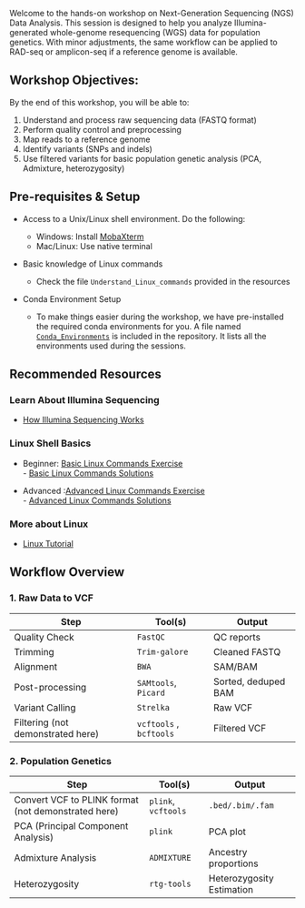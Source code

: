 Welcome to the hands-on workshop on Next-Generation Sequencing (NGS) Data Analysis. This session is designed to help you analyze Illumina-generated whole-genome resequencing (WGS) data for population genetics.
With minor adjustments, the same workflow can be applied to RAD-seq or amplicon-seq if a reference genome is available.

## Workshop Objectives: 

By the end of this workshop, you will be able to:

1. Understand and process raw sequencing data (FASTQ format)
2. Perform quality control and preprocessing
3. Map reads to a reference genome
4. Identify variants (SNPs and indels)
5. Use filtered variants for basic population genetic analysis (PCA, Admixture, heterozygosity)


## Pre-requisites & Setup

- Access to a Unix/Linux shell environment. Do the following:
  - Windows: Install [MobaXterm](https://mobaxterm.mobatek.net)  
  - Mac/Linux: Use native terminal  

- Basic knowledge of Linux commands  
  - Check the file `Understand_Linux_commands` provided in the resources  

- Conda Environment Setup  
  - To make things easier during the workshop, we have pre-installed the required conda environments for you. A file named [`Conda_Environments`](https://github.com/PoODL-CES/GIAS2025_NCBS/blob/main/Conda_Environments) is included in the repository. It lists all the environments used during the sessions.

## Recommended Resources

###  Learn About Illumina Sequencing

- [How Illumina Sequencing Works](https://www.youtube.com/watch?v=fCd6B5HRaZ8&t=238s)

###  Linux Shell Basics

- Beginner: [Basic Linux Commands Exercise](https://github.com/PoODL-CES/Genomics_learning_workshop/blob/main/Linux_basics.sh) \
            - [Basic Linux Commands Solutions](https://github.com/PoODL-CES/Genomics_learning_workshop/blob/main/Linux_basics_solutions.sh)

- Advanced :[Advanced Linux Commands Exercise](https://github.com/PoODL-CES/Genomics_learning_workshop/blob/main/Linux_advanced.sh) \
            - [Advanced Linux Commands Solutions](https://github.com/PoODL-CES/Genomics_learning_workshop/blob/main/Linux_advanced_solutions.sh)


### More about Linux

- [Linux Tutorial](https://ryanstutorials.net/linuxtutorial/navigation.php)


## Workflow Overview

### 1. Raw Data to VCF

| Step | Tool(s) | Output |
|------|---------|--------|
| Quality Check | `FastQC` | QC reports |
| Trimming | `Trim-galore` | Cleaned FASTQ |
| Alignment | `BWA`| SAM/BAM |
| Post-processing | `SAMtools`, `Picard` | Sorted, deduped BAM |
| Variant Calling |  `Strelka` | Raw VCF |
| Filtering (not demonstrated here) |  `vcftools` , `bcftools`| Filtered VCF |


### 2. Population Genetics

| Step | Tool(s) | Output |
|------|---------|--------|
| Convert VCF to PLINK format (not demonstrated here) | `plink`, `vcftools` | `.bed/.bim/.fam` |
| PCA (Principal Component Analysis) | `plink` | PCA plot |
| Admixture Analysis | `ADMIXTURE` | Ancestry proportions |
| Heterozygosity | `rtg-tools` | Heterozygosity Estimation |

